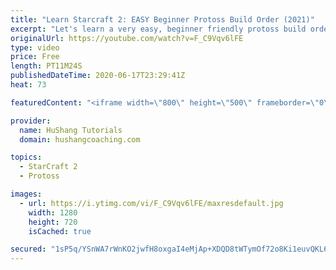 ```yaml
---
title: "Learn Starcraft 2: EASY Beginner Protoss Build Order (2021)"
excerpt: "Let's learn a very easy, beginner friendly protoss build order! It's a starcraft 2 strategy called the \"four gate\" that attacks really early on. This is a fantastic build order to begin learning the basics of the game.   Click here to join the community: https://www.youtube.com/c/HuShangTutorials?sub_confirmation=1"
originalUrl: https://youtube.com/watch?v=F_C9Vqv6lFE
type: video
price: Free
length: PT11M24S
publishedDateTime: 2020-06-17T23:29:41Z
heat: 73

featuredContent: "<iframe width=\"800\" height=\"500\" frameborder=\"0\" src=\"https://www.youtube.com/embed/F_C9Vqv6lFE\" allow=\"accelerometer; autoplay; encrypted-media; gyroscope; picture-in-picture\" allowfullscreen></iframe>"

provider:
  name: HuShang Tutorials
  domain: hushangcoaching.com

topics:
  - StarCraft 2
  - Protoss

images:
  - url: https://i.ytimg.com/vi/F_C9Vqv6lFE/maxresdefault.jpg
    width: 1280
    height: 720
    isCached: true

secured: "1sP5q/YSnWA7rWnKO2jwfH8oxgaI4eMjAp+XDQD8tWTymOf72o8Ki1euvQKL6jtBsLS++a6w9ZHCkM/nNseUWc5iTkMubB1xn5h5yo33IHuLtUJ3CLKpTtOFJF7htb51tnrl5V59Fq/jCN2OTYsHfUGOhF99TRUMP2fHOQ8CcPNB9MzCxByJ4PuNJSQdpO5Qszg3uq77PHfrd608L8f1pDJsbKfMOrtGzU/eFUyPhTid1fqfSSEoY4Gon/5q09adCa+u0YRuAdqLZJylFRLzPan7Nn+Huo9lOOtFZF0+ZjkaWai1+aG5mof3Zb/VV/x8zeJdy2duKH7KDCwvECtUWOnEwcsoispQQ1guirMfmpmZUZqVRPfKlIH83Bxzj8sZg5fTeTXlcBO/RU8wsr4jKSCV1TMyRnq7cexpl1QZdns=;287aEclbB+cWWb3GID8/kg=="
---
```


